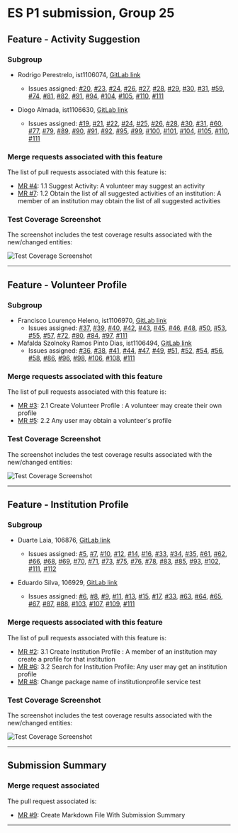 # ES P1 submission, Group 25

## Feature - Activity Suggestion

### Subgroup
- Rodrigo Perestrelo, ist1106074, [GitLab link](https://gitlab.rnl.tecnico.ulisboa.pt/ist1106074)  
  + Issues assigned: [#20](https://gitlab.rnl.tecnico.ulisboa.pt/es/issues/20), [#23](https://gitlab.rnl.tecnico.ulisboa.pt/es/issues/23), [#24](https://gitlab.rnl.tecnico.ulisboa.pt/es/issues/24), [#26](https://gitlab.rnl.tecnico.ulisboa.pt/es/issues/26), [#27](https://gitlab.rnl.tecnico.ulisboa.pt/es/issues/27), [#28](https://gitlab.rnl.tecnico.ulisboa.pt/es/issues/28), [#29](https://gitlab.rnl.tecnico.ulisboa.pt/es/issues/29), [#30](https://gitlab.rnl.tecnico.ulisboa.pt/es/issues/30), [#31](https://gitlab.rnl.tecnico.ulisboa.pt/es/issues/31), [#59](https://gitlab.rnl.tecnico.ulisboa.pt/es/issues/59), [#74](https://gitlab.rnl.tecnico.ulisboa.pt/es/issues/74), [#81](https://gitlab.rnl.tecnico.ulisboa.pt/es/issues/81), [#82](https://gitlab.rnl.tecnico.ulisboa.pt/es/issues/82), [#91](https://gitlab.rnl.tecnico.ulisboa.pt/es/issues/91), [#94](https://gitlab.rnl.tecnico.ulisboa.pt/es/issues/94), [#104](https://gitlab.rnl.tecnico.ulisboa.pt/es/issues/104), [#105](https://gitlab.rnl.tecnico.ulisboa.pt/es/issues/105), [#110](https://gitlab.rnl.tecnico.ulisboa.pt/es/issues/110), [#111](https://gitlab.rnl.tecnico.ulisboa.pt/es/issues/111)

- Diogo Almada, ist1106630, [GitLab link](https://gitlab.rnl.tecnico.ulisboa.pt/ist1106630)  
  + Issues assigned: [#19](https://gitlab.rnl.tecnico.ulisboa.pt/es/issues/19), [#21](https://gitlab.rnl.tecnico.ulisboa.pt/es/issues/21), [#22](https://gitlab.rnl.tecnico.ulisboa.pt/es/issues/22), [#24](https://gitlab.rnl.tecnico.ulisboa.pt/es/issues/24), [#25](https://gitlab.rnl.tecnico.ulisboa.pt/es/issues/25), [#26](https://gitlab.rnl.tecnico.ulisboa.pt/es/issues/26), [#28](https://gitlab.rnl.tecnico.ulisboa.pt/es/issues/28), [#30](https://gitlab.rnl.tecnico.ulisboa.pt/es/issues/30), [#31](https://gitlab.rnl.tecnico.ulisboa.pt/es/issues/31), [#60](https://gitlab.rnl.tecnico.ulisboa.pt/es/issues/60), [#77](https://gitlab.rnl.tecnico.ulisboa.pt/es/issues/77), [#79](https://gitlab.rnl.tecnico.ulisboa.pt/es/issues/79), [#89](https://gitlab.rnl.tecnico.ulisboa.pt/es/issues/89), [#90](https://gitlab.rnl.tecnico.ulisboa.pt/es/issues/90), [#91](https://gitlab.rnl.tecnico.ulisboa.pt/es/issues/91), [#92](https://gitlab.rnl.tecnico.ulisboa.pt/es/issues/92), [#95](https://gitlab.rnl.tecnico.ulisboa.pt/es/issues/95), [#99](https://gitlab.rnl.tecnico.ulisboa.pt/es/issues/99), [#100](https://gitlab.rnl.tecnico.ulisboa.pt/es/issues/100), [#101](https://gitlab.rnl.tecnico.ulisboa.pt/es/issues/101), [#104](https://gitlab.rnl.tecnico.ulisboa.pt/es/issues/104), [#105](https://gitlab.rnl.tecnico.ulisboa.pt/es/issues/105), [#110](https://gitlab.rnl.tecnico.ulisboa.pt/es/issues/110), [#111](https://gitlab.rnl.tecnico.ulisboa.pt/es/issues/111)

 
### Merge requests associated with this feature

The list of pull requests associated with this feature is:

 - [MR #4](https://gitlab.rnl.tecnico.ulisboa.pt/es/es25-25/-/merge_requests/4): 1.1 Suggest Activity: A volunteer may suggest an activity
 - [MR #7](https://gitlab.rnl.tecnico.ulisboa.pt/es/es25-25/-/merge_requests/7): 1.2 Obtain the list of all suggested activities of an institution: A member of an institution may obtain the list of all suggested activities

### Test Coverage Screenshot

The screenshot includes the test coverage results associated with the new/changed entities:

![Test Coverage Screenshot](https://gitlab.rnl.tecnico.ulisboa.pt/es/es25-25/-/raw/markdown/markdown/coverage-activity-suggestion.png)

---

## Feature - Volunteer Profile

### Subgroup
 - Francisco Lourenço Heleno, ist1106970, [GitLab link](https://gitlab.rnl.tecnico.ulisboa.pt/ist1106970)
   + Issues assigned: [#37](https://gitlab.rnl.tecnico.ulisboa.pt/es/es25-25/-/issues/37), [#39](https://gitlab.rnl.tecnico.ulisboa.pt/es/es25-25/-/issues/39), [#40](https://gitlab.rnl.tecnico.ulisboa.pt/es/es25-25/-/issues/40), [#42](https://gitlab.rnl.tecnico.ulisboa.pt/es/es25-25/-/issues/42), [#43](https://gitlab.rnl.tecnico.ulisboa.pt/es/es25-25/-/issues/43), [#45](https://gitlab.rnl.tecnico.ulisboa.pt/es/es25-25/-/issues/45), [#46](https://gitlab.rnl.tecnico.ulisboa.pt/es/es25-25/-/issues/46), [#48](https://gitlab.rnl.tecnico.ulisboa.pt/es/es25-25/-/issues/48), [#50](https://gitlab.rnl.tecnico.ulisboa.pt/es/es25-25/-/issues/50), [#53](https://gitlab.rnl.tecnico.ulisboa.pt/es/es25-25/-/issues/53), [#55](https://gitlab.rnl.tecnico.ulisboa.pt/es/es25-25/-/issues/55), [#57](https://gitlab.rnl.tecnico.ulisboa.pt/es/es25-25/-/issues/57), [#72](https://gitlab.rnl.tecnico.ulisboa.pt/es/es25-25/-/issues/72), [#80](https://gitlab.rnl.tecnico.ulisboa.pt/es/es25-25/-/issues/80), [#84](https://gitlab.rnl.tecnico.ulisboa.pt/es/es25-25/-/issues/84), [#97](https://gitlab.rnl.tecnico.ulisboa.pt/es/es25-25/-/issues/97), [#111](https://gitlab.rnl.tecnico.ulisboa.pt/es/es25-25/-/issues/111)
 - Mafalda Szolnoky Ramos Pinto Dias, ist1106494, [GitLab link](https://gitlab.rnl.tecnico.ulisboa.pt/ist1106494)
   + Issues assigned: [#36](https://gitlab.rnl.tecnico.ulisboa.pt/es/es25-25/-/issues/36), [#38](https://gitlab.rnl.tecnico.ulisboa.pt/es/es25-25/-/issues/38), [#41](https://gitlab.rnl.tecnico.ulisboa.pt/es/es25-25/-/issues/41), [#44](https://gitlab.rnl.tecnico.ulisboa.pt/es/es25-25/-/issues/44), [#47](https://gitlab.rnl.tecnico.ulisboa.pt/es/es25-25/-/issues/47), [#49](https://gitlab.rnl.tecnico.ulisboa.pt/es/es25-25/-/issues/49), [#51](https://gitlab.rnl.tecnico.ulisboa.pt/es/es25-25/-/issues/51), [#52](https://gitlab.rnl.tecnico.ulisboa.pt/es/es25-25/-/issues/52), [#54](https://gitlab.rnl.tecnico.ulisboa.pt/es/es25-25/-/issues/54), [#56](https://gitlab.rnl.tecnico.ulisboa.pt/es/es25-25/-/issues/56), [#58](https://gitlab.rnl.tecnico.ulisboa.pt/es/es25-25/-/issues/58), [#86](https://gitlab.rnl.tecnico.ulisboa.pt/es/es25-25/-/issues/86), [#96](https://gitlab.rnl.tecnico.ulisboa.pt/es/es25-25/-/issues/96), [#98](https://gitlab.rnl.tecnico.ulisboa.pt/es/es25-25/-/issues/98), [#106](https://gitlab.rnl.tecnico.ulisboa.pt/es/es25-25/-/issues/106), [#108](https://gitlab.rnl.tecnico.ulisboa.pt/es/es25-25/-/issues/108), [#111](https://gitlab.rnl.tecnico.ulisboa.pt/es/es25-25/-/issues/111)

### Merge requests associated with this feature

The list of pull requests associated with this feature is:

 - [MR #3](https://gitlab.rnl.tecnico.ulisboa.pt/es/es25-25/-/merge_requests/3): 2.1 Create Volunteer Profile : A volunteer may create their own profile
 - [MR #5](https://gitlab.rnl.tecnico.ulisboa.pt/es/es25-25/-/merge_requests/5): 2.2 Any user may obtain a volunteer's profile

### Test Coverage Screenshot

The screenshot includes the test coverage results associated with the new/changed entities:

![Test Coverage Screenshot](https://gitlab.rnl.tecnico.ulisboa.pt/es/es25-25/-/raw/markdown/markdown/coverage-volunteer-profile.png)

---

## Feature - Institution Profile

### Subgroup
 - Duarte Laia, 106876, [GitLab link](https://gitlab.rnl.tecnico.ulisboa.pt/ist1106876)
   + Issues assigned: [#5](https://gitlab.rnl.tecnico.ulisboa.pt/es/es25-25/-/issues/5), [#7](https://gitlab.rnl.tecnico.ulisboa.pt/es/es25-25/-/issues/7), [#10](https://gitlab.rnl.tecnico.ulisboa.pt/es/es25-25/-/issues/10), [#12](https://gitlab.rnl.tecnico.ulisboa.pt/es/es25-25/-/issues/12), [#14](https://gitlab.rnl.tecnico.ulisboa.pt/es/es25-25/-/issues/14), [#16](https://gitlab.rnl.tecnico.ulisboa.pt/es/es25-25/-/issues/16), [#33](https://gitlab.rnl.tecnico.ulisboa.pt/es/es25-25/-/issues/33), [#34](https://gitlab.rnl.tecnico.ulisboa.pt/es/es25-25/-/issues/34), [#35](https://gitlab.rnl.tecnico.ulisboa.pt/es/es25-25/-/issues/35), [#61](https://gitlab.rnl.tecnico.ulisboa.pt/es/es25-25/-/issues/61), [#62](https://gitlab.rnl.tecnico.ulisboa.pt/es/es25-25/-/issues/62), [#66](https://gitlab.rnl.tecnico.ulisboa.pt/es/es25-25/-/issues/66), [#68](https://gitlab.rnl.tecnico.ulisboa.pt/es/es25-25/-/issues/68), [#69](https://gitlab.rnl.tecnico.ulisboa.pt/es/es25-25/-/issues/69), [#70](https://gitlab.rnl.tecnico.ulisboa.pt/es/es25-25/-/issues/70), [#71](https://gitlab.rnl.tecnico.ulisboa.pt/es/es25-25/-/issues/71), [#73](https://gitlab.rnl.tecnico.ulisboa.pt/es/es25-25/-/issues/73), [#75](https://gitlab.rnl.tecnico.ulisboa.pt/es/es25-25/-/issues/75), [#76](https://gitlab.rnl.tecnico.ulisboa.pt/es/es25-25/-/issues/76), [#78](https://gitlab.rnl.tecnico.ulisboa.pt/es/es25-25/-/issues/78), [#83](https://gitlab.rnl.tecnico.ulisboa.pt/es/es25-25/-/issues/83), [#85](https://gitlab.rnl.tecnico.ulisboa.pt/es/es25-25/-/issues/85), [#93](https://gitlab.rnl.tecnico.ulisboa.pt/es/es25-25/-/issues/93), [#102](https://gitlab.rnl.tecnico.ulisboa.pt/es/es25-25/-/issues/102), [#111](https://gitlab.rnl.tecnico.ulisboa.pt/es/issues/111), [#112](https://gitlab.rnl.tecnico.ulisboa.pt/es/issues/112)

 - Eduardo Silva, 106929, [GitLab link](https://gitlab.rnl.tecnico.ulisboa.pt/ist1106929)
   + Issues assigned: [#6](https://gitlab.rnl.tecnico.ulisboa.pt/es/es25-25/-/issues/6), [#8](https://gitlab.rnl.tecnico.ulisboa.pt/es/es25-25/-/issues/8), [#9](https://gitlab.rnl.tecnico.ulisboa.pt/es/es25-25/-/issues/9), [#11](https://gitlab.rnl.tecnico.ulisboa.pt/es/es25-25/-/issues/11), [#13](https://gitlab.rnl.tecnico.ulisboa.pt/es/es25-25/-/issues/13), [#15](https://gitlab.rnl.tecnico.ulisboa.pt/es/es25-25/-/issues/15), [#17](https://gitlab.rnl.tecnico.ulisboa.pt/es/es25-25/-/issues/17), [#33](https://gitlab.rnl.tecnico.ulisboa.pt/es/es25-25/-/issues/33), [#63](https://gitlab.rnl.tecnico.ulisboa.pt/es/es25-25/-/issues/63), [#64](https://gitlab.rnl.tecnico.ulisboa.pt/es/es25-25/-/issues/64), [#65](https://gitlab.rnl.tecnico.ulisboa.pt/es/es25-25/-/issues/65), [#67](https://gitlab.rnl.tecnico.ulisboa.pt/es/es25-25/-/issues/67), [#87](https://gitlab.rnl.tecnico.ulisboa.pt/es/es25-25/-/issues/87), [#88](https://gitlab.rnl.tecnico.ulisboa.pt/es/es25-25/-/issues/88), [#103](https://gitlab.rnl.tecnico.ulisboa.pt/es/es25-25/-/issues/103), [#107](https://gitlab.rnl.tecnico.ulisboa.pt/es/es25-25/-/issues/107), [#109](https://gitlab.rnl.tecnico.ulisboa.pt/es/es25-25/-/issues/109), [#111](https://gitlab.rnl.tecnico.ulisboa.pt/es/issues/111)

 
### Merge requests associated with this feature

The list of pull requests associated with this feature is:

 - [MR #2](https://gitlab.rnl.tecnico.ulisboa.pt/es/es25-25/-/merge_requests/2): 3.1 Create Institution Profile : A member of an institution may create a profile for that institution
 - [MR #6](https://gitlab.rnl.tecnico.ulisboa.pt/es/es25-25/-/merge_requests/6): 3.2 Search for Institution Profile: Any user may get an institution profile
 - [MR #8](https://gitlab.rnl.tecnico.ulisboa.pt/es/es25-25/-/merge_requests/8): Change package name of institutionprofile service test

### Test Coverage Screenshot

The screenshot includes the test coverage results associated with the new/changed entities:

![Test Coverage Screenshot](https://gitlab.rnl.tecnico.ulisboa.pt/es/es25-25/-/raw/markdown/markdown/coverage-institution-profile.png)

---

## Submission Summary

### Merge request associated

The pull request associated is:

 - [MR #9](https://gitlab.rnl.tecnico.ulisboa.pt/es/es25-25/-/merge_requests/9): Create Markdown File With Submission Summary

---